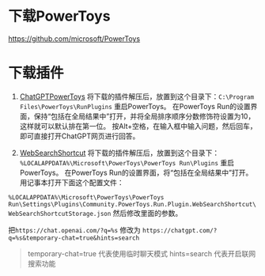 # 下载PowerToys
https://github.com/microsoft/PowerToys

# 下载插件
1. [ChatGPTPowerToys](https://github.com/ferraridavide/ChatGPTPowerToys)
将下载的插件解压后，放置到这个目录下：`C:\Program Files\PowerToys\RunPlugins`
重启PowerToys。
在PowerToys Run的设置界面，保持“包括在全局结果中”打开，并将全局排序顺序分数修饰符设置为10，这样就可以默认排在第一位。
按Alt+空格，在输入框中输入问题，然后回车，即可直接打开ChatGPT网页进行回答。


2. [WebSearchShortcut](https://github.com/Daydreamer-riri/PowerToys-Run-WebSearchShortcut)
将下载的插件解压后，放置到这个目录下：`%LOCALAPPDATA%\Microsoft\PowerToys\PowerToys Run\Plugins`
重启PowerToys。
在PowerToys Run的设置界面，将“包括在全局结果中”打开。
用记事本打开下面这个配置文件：

`%LOCALAPPDATA%\Microsoft\PowerToys\PowerToys Run\Settings\Plugins\Community.PowerToys.Run.Plugin.WebSearchShortcut\WebSearchShortcutStorage.json`
然后修改里面的参数。

把`https://chat.openai.com/?q=%s` 修改为 `https://chatgpt.com/?q=%s&temporary-chat=true&hints=search`
> temporary-chat=true 代表使用临时聊天模式
> hints=search 代表开启联网搜索功能

